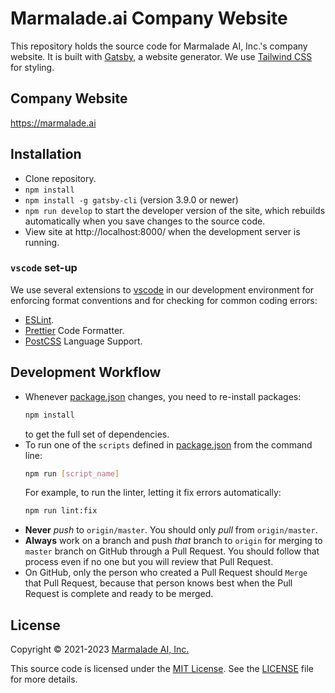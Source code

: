 # Marmalade.ai Company Website

This repository holds the source code for Marmalade AI, Inc.'s company website. It is built with [Gatsby](https://www.gatsbyjs.com/), a website generator. We use [Tailwind CSS](https://tailwindcss.com/) for styling.

## Company Website

https://marmalade.ai

## Installation

- Clone repository.
- `npm install`
- `npm install -g gatsby-cli` (version 3.9.0 or newer)
- `npm run develop` to start the developer version of the site, which rebuilds automatically when you save changes to the source code.
- View site at http://localhost:8000/ when the development server is running.

### `vscode` set-up

We use several extensions to [vscode](https://code.visualstudio.com/Download) in our development environment for enforcing format conventions and for checking for common coding errors:

- [ESLint](https://marketplace.visualstudio.com/items?itemName=dbaeumer.vscode-eslint).
- [Prettier](https://marketplace.visualstudio.com/items?itemName=esbenp.prettier-vscode) Code Formatter.
- [PostCSS](https://marketplace.visualstudio.com/items?itemName=csstools.postcss) Language Support.

## Development Workflow

- Whenever [package.json](./package.json) changes, you need to re-install packages:
  ```bash
  npm install
  ```
  to get the full set of dependencies.
- To run one of the `scripts` defined in [package.json](./package.json) from the command line:
  ```bash
  npm run [script_name]
  ```
  For example, to run the linter, letting it fix errors automatically:
  ```bash
  npm run lint:fix
  ```
- **Never** _push_ to `origin/master`. You should only _pull_ from `origin/master`.
- **Always** work on a branch and push _that_ branch to `origin` for merging to `master` branch on GitHub through a Pull Request. You should follow that process even if no one but you will review that Pull Request.
- On GitHub, only the person who created a Pull Request should `Merge` that Pull Request, because that person knows best when the Pull Request is complete and ready to be merged.

## License

Copyright &#169; 2021-2023 [Marmalade AI, Inc.](https://marmalade.ai)

This source code is licensed under the [MIT License](./LICENSE). See the [LICENSE](./LICENSE) file for more details.
